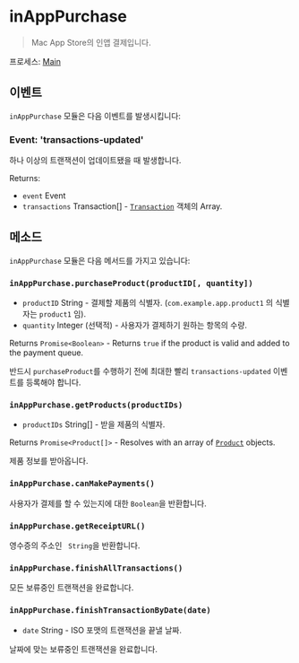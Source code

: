 # inAppPurchase

> Mac App Store의 인앱 결제입니다.

프로세스: [Main](../glossary.md#main-process)

## 이벤트

`inAppPurchase` 모듈은 다음 이벤트를 발생시킵니다:

### Event: 'transactions-updated'

하나 이상의 트랜잭션이 업데이트됐을 때 발생합니다.

Returns:

* `event` Event
* `transactions` Transaction[] - [`Transaction`](structures/transaction.md) 객체의 Array.

## 메소드

`inAppPurchase` 모듈은 다음 메서드를 가지고 있습니다:

### `inAppPurchase.purchaseProduct(productID[, quantity])`

* `productID` String - 결제할 제품의 식별자. (`com.example.app.product1` 의 식별자는 `product1` 임).
* `quantity` Integer (선택적) - 사용자가 결제하기 원하는 항목의 수량.

Returns `Promise<Boolean>` - Returns `true` if the product is valid and added to the payment queue.

반드시 `purchaseProduct`를 수행하기 전에 최대한 빨리 `transactions-updated` 이벤트를 등록해야 합니다.

### `inAppPurchase.getProducts(productIDs)`

* `productIDs` String[] - 받을 제품의 식별자.

Returns `Promise<Product[]>` - Resolves with an array of [`Product`](structures/product.md) objects.

제품 정보를 받아옵니다.

### `inAppPurchase.canMakePayments()`

사용자가 결제를 할 수 있는지에 대한 `Boolean`을 반환합니다.

### `inAppPurchase.getReceiptURL()`

영수증의 주소인 ` String`을 반환합니다.

### `inAppPurchase.finishAllTransactions()`

모든 보류중인 트랜잭션을 완료합니다.

### `inAppPurchase.finishTransactionByDate(date)`

* `date` String - ISO 포맷의 트랜잭션을 끝낼 날짜.

날짜에 맞는 보류중인 트랜잭션을 완료합니다.
